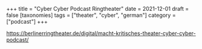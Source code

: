 +++
title = "Cyber Cyber Podcast Ringtheater"
date = 2021-12-01
draft = false
[taxonomies]
tags = ["theater", "cyber", "german"]
category = ["podcast"]
+++


https://berlinerringtheater.de/digital/macht-kritisches-theater-cyber-cyber-podcast/
